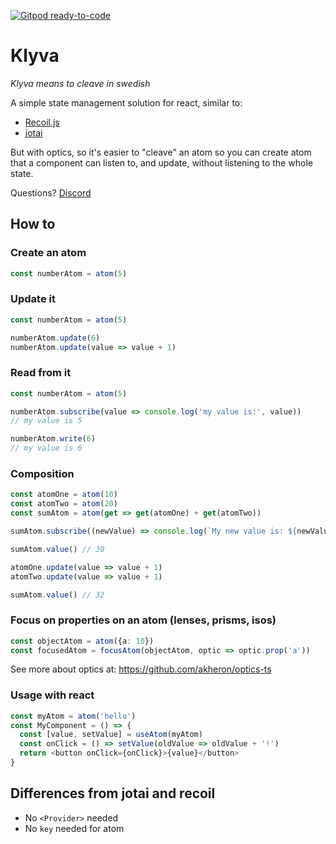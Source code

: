 [![Gitpod ready-to-code](https://img.shields.io/badge/Gitpod-ready--to--code-blue?logo=gitpod)](https://gitpod.io/#https://github.com/merisbahti/klyva)

# Klyva
*Klyva means to cleave in swedish*

A simple state management solution for react, similar to:

* [Recoil.js](https://recoiljs.org)
* [jotai](https://jotai.surge.sh)

But with optics, so it's easier to "cleave" an atom so you can create atom that a component can listen to, and update, without listening to the whole state.

Questions? [Discord](https://discord.gg/5HXQ8Kagu6)

## How to
### Create an atom

```typescript
const numberAtom = atom(5)
```

### Update it

```typescript
const numberAtom = atom(5)

numberAtom.update(6)
numberAtom.update(value => value + 1)
```

### Read from it

```typescript
const numberAtom = atom(5)

numberAtom.subscribe(value => console.log('my value is:', value))
// my value is 5

numberAtom.write(6)
// my value is 6
```

### Composition
```typescript
const atomOne = atom(10)
const atomTwo = atom(20)
const sumAtom = atom(get => get(atomOne) + get(atomTwo))

sumAtom.subscribe((newValue) => console.log(`My new value is: ${newValue}`))

sumAtom.value() // 30

atomOne.update(value => value + 1)
atomTwo.update(value => value + 1)

sumAtom.value() // 32
```


### Focus on properties on an atom (lenses, prisms, isos)

```typescript
const objectAtom = atom({a: 10})
const focusedAtom = focusAtom(objectAtom, optic => optic.prop('a'))
```

See more about optics at:
https://github.com/akheron/optics-ts

### Usage with react

```typescript
const myAtom = atom('hello')
const MyComponent = () => {
  const [value, setValue] = useAtom(myAtom)
  const onClick = () => setValue(oldValue => oldValue + '!')
  return <button onClick={onClick}>{value}</button>
}
```

## Differences from jotai and recoil

* No `<Provider>` needed
* No `key` needed for atom


